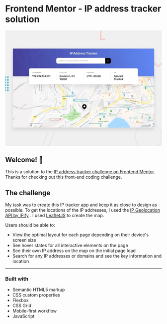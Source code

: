 # Frontend Mentor - IP address tracker solution

![Design preview for the IP address tracker coding challenge](./design/desktop-preview.jpg)

## Welcome! 👋

This is a solution to the [IP address tracker challenge on Frontend Mentor](https://www.frontendmentor.io/challenges/ip-address-tracker-I8-0yYAH0).
Thanks for checking out this front-end coding challenge.

## The challenge

My task was to create this IP tracker app and keep it as close to design as possible. To get the locations of the IP addresses, I used the  [IP Geolocation API by IPify](https://geo.ipify.org/) . I used [LeafletJS](https://leafletjs.com/) to create the map.

Users should be able to:

- View the optimal layout for each page depending on their device's screen size
- See hover states for all interactive elements on the page
- See their own IP address on the map on the initial page load
- Search for any IP addresses or domains and see the key information and location

---

### Built with

- Semantic HTML5 markup
- CSS custom properties
- Flexbox
- CSS Grid
- Mobile-first workflow
- JavaScript
